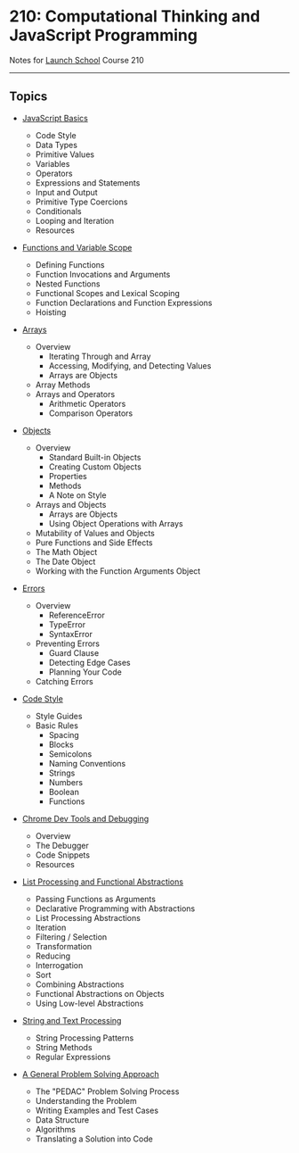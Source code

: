 # 210: Computational Thinking and JavaScript Programming

Notes for [Launch School](https://launchschool.com/) Course 210


--------

## Topics

  * [JavaScript Basics](js_basics.md)
    * Code Style
    * Data Types
    * Primitive Values
    * Variables
    * Operators
    * Expressions and Statements
    * Input and Output
    * Primitive Type Coercions
    * Conditionals
    * Looping and Iteration
    * Resources

  * [Functions and Variable Scope](functions_and_variable_scope.md)
    * Defining Functions
    * Function Invocations and Arguments
    * Nested Functions
    * Functional Scopes and Lexical Scoping
    * Function Declarations and Function Expressions
    * Hoisting

  * [Arrays](arrays.md)
    * Overview
      * Iterating Through and Array
      * Accessing, Modifying, and Detecting Values
      * Arrays are Objects
    * Array Methods
    * Arrays and Operators
      * Arithmetic Operators
      * Comparison Operators

  * [Objects](objects.md)
    * Overview
      * Standard Built-in Objects
      * Creating Custom Objects
      * Properties
      * Methods
      * A Note on Style
    * Arrays and Objects
      * Arrays are Objects
      * Using Object Operations with Arrays
    * Mutability of Values and Objects
    * Pure Functions and Side Effects
    * The Math Object
    * The Date Object
    * Working with the Function Arguments Object

  * [Errors](errors.md)
    * Overview
      * ReferenceError
      * TypeError
      * SyntaxError
    * Preventing Errors
      * Guard Clause
      * Detecting Edge Cases
      * Planning Your Code
    * Catching Errors

  * [Code Style](js_coding_styles.md)
    * Style Guides
    * Basic Rules
      * Spacing
      * Blocks
      * Semicolons
      * Naming Conventions
      * Strings
      * Numbers
      * Boolean
      * Functions

  * [Chrome Dev Tools and Debugging](chrome_dev_tools.md)
    * Overview
    * The Debugger
    * Code Snippets
    * Resources

  * [List Processing and Functional Abstractions](list_processing_functional_abstractions.md)
    * Passing Functions as Arguments
    * Declarative Programming with Abstractions
    * List Processing Abstractions
    * Iteration
    * Filtering / Selection
    * Transformation
    * Reducing
    * Interrogation
    * Sort
    * Combining Abstractions
    * Functional Abstractions on Objects
    * Using Low-level Abstractions

  * [String and Text Processing](string_and_text_processing.md)
    * String Processing Patterns
    * String Methods
    * Regular Expressions

  * [A General Problem Solving Approach](general_problem_solving_approach.md)
    * The "PEDAC" Problem Solving Process
    * Understanding the Problem
    * Writing Examples and Test Cases
    * Data Structure
    * Algorithms
    * Translating a Solution into Code
